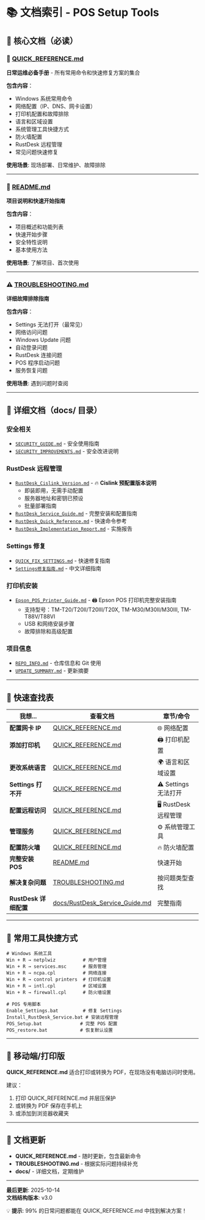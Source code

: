 # 📚 文档索引 - POS Setup Tools

## 📖 核心文档（必读）

### 🚀 [QUICK_REFERENCE.md](./QUICK_REFERENCE.md)

**日常运维必备手册** - 所有常用命令和快速修复方案的集合

**包含内容**：
- Windows 系统常用命令
- 网络配置（IP、DNS、网卡设置）
- 打印机配置和故障排除
- 语言和区域设置
- 系统管理工具快捷方式
- 防火墙配置
- RustDesk 远程管理
- 常见问题快速修复

**使用场景**: 现场部署、日常维护、故障排除

---

### 📘 [README.md](./README.md)

**项目说明和快速开始指南**

**包含内容**：
- 项目概述和功能列表
- 快速开始步骤
- 安全特性说明
- 基本使用方法

**使用场景**: 了解项目、首次使用

---

### ⚠️ [TROUBLESHOOTING.md](./TROUBLESHOOTING.md)

**详细故障排除指南**

**包含内容**：
- Settings 无法打开（最常见）
- 网络访问问题
- Windows Update 问题
- 自动登录问题
- RustDesk 连接问题
- POS 程序启动问题
- 服务恢复问题

**使用场景**: 遇到问题时查阅

---

## 📂 详细文档（docs/ 目录）

### 安全相关

- [`SECURITY_GUIDE.md`](./docs/SECURITY_GUIDE.md) - 安全使用指南
- [`SECURITY_IMPROVEMENTS.md`](./docs/SECURITY_IMPROVEMENTS.md) - 安全改进说明

### RustDesk 远程管理

- [`RustDesk_Cislink_Version.md`](./docs/RustDesk_Cislink_Version.md) - 🔥 **Cislink 预配置版本说明**
  - 即装即用，无需手动配置
  - 服务器地址和密钥已预设
  - 批量部署指南
- [`RustDesk_Service_Guide.md`](./docs/RustDesk_Service_Guide.md) - 完整安装和配置指南
- [`RustDesk_Quick_Reference.md`](./docs/RustDesk_Quick_Reference.md) - 快速命令参考
- [`RustDesk_Implementation_Report.md`](./docs/RustDesk_Implementation_Report.md) - 实施报告

### Settings 修复

- [`QUICK_FIX_SETTINGS.md`](./docs/QUICK_FIX_SETTINGS.md) - 快速修复指南
- [`Settings修复指南.md`](./docs/Settings修复指南.md) - 中文详细指南

### 打印机安装

- [`Epson_POS_Printer_Guide.md`](./docs/Epson_POS_Printer_Guide.md) - 🖨️ Epson POS 打印机完整安装指南
  - 支持型号：TM-T20/T20II/T20III/T20X, TM-M30/M30II/M30III, TM-T88V/T88VI
  - USB 和网络安装步骤
  - 故障排除和高级配置

### 项目信息

- [`REPO_INFO.md`](./docs/REPO_INFO.md) - 仓库信息和 Git 使用
- [`UPDATE_SUMMARY.md`](./docs/UPDATE_SUMMARY.md) - 更新摘要

---

## 🎯 快速查找表

| 我想... | 查看文档 | 章节/命令 |
|---------|----------|-----------|
| **配置网卡 IP** | [QUICK_REFERENCE.md](./QUICK_REFERENCE.md#网络配置) | 🌐 网络配置 |
| **添加打印机** | [QUICK_REFERENCE.md](./QUICK_REFERENCE.md#打印机配置) | 🖨️ 打印机配置 |
| **更改系统语言** | [QUICK_REFERENCE.md](./QUICK_REFERENCE.md#语言和区域设置) | 🌍 语言和区域设置 |
| **Settings 打不开** | [QUICK_REFERENCE.md](./QUICK_REFERENCE.md#settings-无法打开) | ⚠️ Settings 无法打开 |
| **配置远程访问** | [QUICK_REFERENCE.md](./QUICK_REFERENCE.md#rustdesk-远程管理) | 🖥️ RustDesk 远程管理 |
| **管理服务** | [QUICK_REFERENCE.md](./QUICK_REFERENCE.md#系统管理工具) | ⚙️ 系统管理工具 |
| **配置防火墙** | [QUICK_REFERENCE.md](./QUICK_REFERENCE.md#防火墙配置) | 🔥 防火墙配置 |
| **完整安装 POS** | [README.md](./README.md#快速开始) | 快速开始 |
| **解决复杂问题** | [TROUBLESHOOTING.md](./TROUBLESHOOTING.md) | 按问题类型查找 |
| **RustDesk 详细配置** | [docs/RustDesk_Service_Guide.md](./docs/RustDesk_Service_Guide.md) | 完整指南 |

---

## 🔧 常用工具快捷方式

```batch
# Windows 系统工具
Win + R → netplwiz          # 用户管理
Win + R → services.msc      # 服务管理
Win + R → ncpa.cpl          # 网络连接
Win + R → control printers  # 打印机设置
Win + R → intl.cpl          # 区域设置
Win + R → firewall.cpl      # 防火墙设置

# POS 专用脚本
Enable_Settings.bat         # 修复 Settings
Install_RustDesk_Service.bat # 安装远程管理
POS_Setup.bat              # 完整 POS 配置
POS_restore.bat            # 恢复默认设置
```

---

## 📱 移动端/打印版

**QUICK_REFERENCE.md** 适合打印或转换为 PDF，在现场没有电脑访问时使用。

建议：
1. 打印 QUICK_REFERENCE.md 并层压保护
2. 或转换为 PDF 保存在手机上
3. 或添加到浏览器收藏夹

---

## 🔄 文档更新

- **QUICK_REFERENCE.md** - 随时更新，包含最新命令
- **TROUBLESHOOTING.md** - 根据实际问题持续补充
- **docs/** - 详细文档，定期维护

---

**最后更新**: 2025-10-14  
**文档结构版本**: v3.0

💡 **提示**: 99% 的日常问题都能在 QUICK_REFERENCE.md 中找到解决方案！